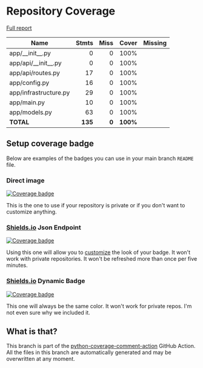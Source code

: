 # Repository Coverage

[Full report](https://htmlpreview.github.io/?https://github.com/azellarhq/pgrubic-playground/blob/python-coverage-comment-action-data/htmlcov/index.html)

| Name                    |    Stmts |     Miss |    Cover |   Missing |
|------------------------ | -------: | -------: | -------: | --------: |
| app/\_\_init\_\_.py     |        0 |        0 |     100% |           |
| app/api/\_\_init\_\_.py |        0 |        0 |     100% |           |
| app/api/routes.py       |       17 |        0 |     100% |           |
| app/config.py           |       16 |        0 |     100% |           |
| app/infrastructure.py   |       29 |        0 |     100% |           |
| app/main.py             |       10 |        0 |     100% |           |
| app/models.py           |       63 |        0 |     100% |           |
|               **TOTAL** |  **135** |    **0** | **100%** |           |


## Setup coverage badge

Below are examples of the badges you can use in your main branch `README` file.

### Direct image

[![Coverage badge](https://raw.githubusercontent.com/azellarhq/pgrubic-playground/python-coverage-comment-action-data/badge.svg)](https://htmlpreview.github.io/?https://github.com/azellarhq/pgrubic-playground/blob/python-coverage-comment-action-data/htmlcov/index.html)

This is the one to use if your repository is private or if you don't want to customize anything.

### [Shields.io](https://shields.io) Json Endpoint

[![Coverage badge](https://img.shields.io/endpoint?url=https://raw.githubusercontent.com/azellarhq/pgrubic-playground/python-coverage-comment-action-data/endpoint.json)](https://htmlpreview.github.io/?https://github.com/azellarhq/pgrubic-playground/blob/python-coverage-comment-action-data/htmlcov/index.html)

Using this one will allow you to [customize](https://shields.io/endpoint) the look of your badge.
It won't work with private repositories. It won't be refreshed more than once per five minutes.

### [Shields.io](https://shields.io) Dynamic Badge

[![Coverage badge](https://img.shields.io/badge/dynamic/json?color=brightgreen&label=coverage&query=%24.message&url=https%3A%2F%2Fraw.githubusercontent.com%2Fazellarhq%2Fpgrubic-playground%2Fpython-coverage-comment-action-data%2Fendpoint.json)](https://htmlpreview.github.io/?https://github.com/azellarhq/pgrubic-playground/blob/python-coverage-comment-action-data/htmlcov/index.html)

This one will always be the same color. It won't work for private repos. I'm not even sure why we included it.

## What is that?

This branch is part of the
[python-coverage-comment-action](https://github.com/marketplace/actions/python-coverage-comment)
GitHub Action. All the files in this branch are automatically generated and may be
overwritten at any moment.